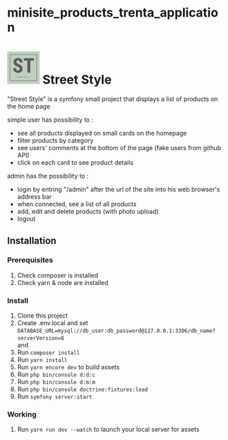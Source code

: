 # minisite_products_trenta_application

# ![Logo Site](assets/images/logo.png) Street Style

"Street Style" is a symfony small project that displays a list of products on the home page

simple user has possibility to :
- see all products displayed on small cards on the homepage
- filter products by category
- see users' comments at the bottom of the page (fake users from github API)
- click on each card to see product details 

admin has the possibility to :
- login by entring "/admin" after the url of the site into his web browser's address bar
- when connected, see a list of all products
- add, edit and delete products (with photo upload)
- logout

## Installation

### Prerequisites

1. Check composer is installed
2. Check yarn & node are installed

### Install

1. Clone this project
2. Create .env.local and set `DATABASE_URL=mysql://db_user:db_password@127.0.0.1:3306/db_name?serverVersion=8` <br> and 
3. Run `composer install`
4. Run `yarn install`
5. Run `yarn encore dev` to build assets
6. Run `php bin/console d:d:c`
7. Run `php bin/console d:m:m`
8. Run `php bin/console doctrine:fixtures:load`
9. Run `symfony server:start`

### Working

1. Run `yarn run dev --watch` to launch your local server for assets
